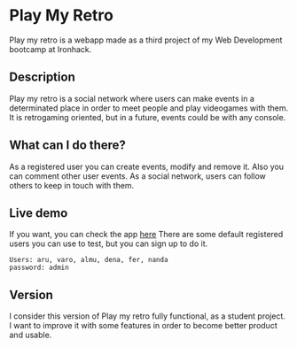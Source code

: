 # Play My Retro

Play my retro is a webapp made as a third project of my Web Development bootcamp at Ironhack.

## Description

Play my retro is a social network where users can make events in a determinated place in order to meet people and play videogames with them. It is retrogaming oriented, but in a future, events could be with any console.

## What can I do there?

As a registered user you can create events, modify and remove it. Also you can comment other user events. As a social network, users can follow others to keep in touch with them.

## Live demo

If you want, you can check the app [here](https://play-my-retro.herokuapp.com/)
There are some default registered users you can use to test, but you can sign up to do it.

```
Users: aru, varo, almu, dena, fer, nanda
password: admin
```

## Version
I consider this version of Play my retro fully functional, as a student project. I want to improve it with some features in order to become better product and usable. 
